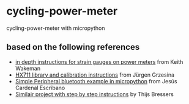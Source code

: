 # cycling-power-meter
cycling-power-meter with micropython

## based on the following references
- [in depth instructions for strain gauges on power meters](https://www.youtube.com/@kwakeham) from Keith Wakeman
- [HX711 library and calibration instructions](https://www.azdelivery.de/blogs/azdelivery-blog-fur-arduino-und-raspberry-pi/digitalwaage-mit-hx711-und-esp8266-esp32-in-micropython) from Jürgen Grzesina
- [Simple Peripheral bluetooth example in micropython](https://github.com/jcardenal/BLEexample/tree/master/Peripheral/py) from Jesús Cardenal Escribano
- [Similair project with step by step instructions](https://gitlab.com/tbressers/power/-/wikis/home?version_id=5ca1941095dd4ada6b218e4f30f58e189ba50af5) by Thijs Bressers
